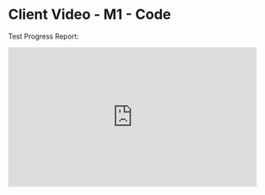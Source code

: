 # Client Video - M1 - Code

Test Progress Report:

<div style="position: relative; padding-bottom: 56.25%; height: 0;"><iframe style="position: absolute; top: 0; left: 0; width: 100%; height: 100%; border: 0;" src="https://tella.video/my-video-cy6f" allowfullscreen allowtransparency></iframe></div>